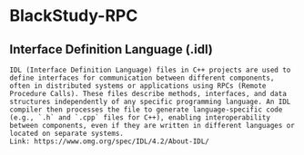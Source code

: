 # BlackStudy-RPC

## Interface Definition Language (.idl)
    IDL (Interface Definition Language) files in C++ projects are used to define interfaces for communication between different components, often in distributed systems or applications using RPCs (Remote Procedure Calls). These files describe methods, interfaces, and data structures independently of any specific programming language. An IDL compiler then processes the file to generate language-specific code (e.g., `.h` and `.cpp` files for C++), enabling interoperability between components, even if they are written in different languages or located on separate systems.
    Link: https://www.omg.org/spec/IDL/4.2/About-IDL/


